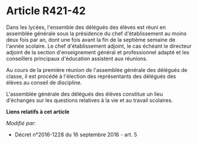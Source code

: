 # Article R421-42

Dans les lycées, l'ensemble des délégués des élèves est réuni en assemblée générale sous la présidence du chef
d'établissement au moins deux fois par an, dont une fois avant la fin de la septième semaine de l'année scolaire. Le chef
d'établissement adjoint, le cas échéant le directeur adjoint de la section d'enseignement général et professionnel adapté et
les conseillers principaux d'éducation assistent aux réunions. 

Au cours de la première réunion de l'assemblée générale des délégués de classe, il est procédé à l'élection des représentants
des délégués des élèves au conseil de discipline. 

L'assemblée générale des délégués des élèves constitue un lieu d'échanges sur les questions relatives à la vie et au travail
scolaires.

**Liens relatifs à cet article**

_Modifié par_:

  - Décret n°2016-1228 du 16 septembre 2016 - art. 5
